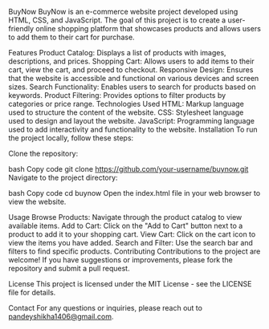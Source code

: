 BuyNow
BuyNow is an e-commerce website project developed using HTML, CSS, and JavaScript. The goal of this project is to create a user-friendly online shopping platform that showcases products and allows users to add them to their cart for purchase.

Features
Product Catalog: Displays a list of products with images, descriptions, and prices.
Shopping Cart: Allows users to add items to their cart, view the cart, and proceed to checkout.
Responsive Design: Ensures that the website is accessible and functional on various devices and screen sizes.
Search Functionality: Enables users to search for products based on keywords.
Product Filtering: Provides options to filter products by categories or price range.
Technologies Used
HTML: Markup language used to structure the content of the website.
CSS: Stylesheet language used to design and layout the website.
JavaScript: Programming language used to add interactivity and functionality to the website.
Installation
To run the project locally, follow these steps:

Clone the repository:

bash
Copy code
git clone https://github.com/your-username/buynow.git
Navigate to the project directory:

bash
Copy code
cd buynow
Open the index.html file in your web browser to view the website.

Usage
Browse Products: Navigate through the product catalog to view available items.
Add to Cart: Click on the "Add to Cart" button next to a product to add it to your shopping cart.
View Cart: Click on the cart icon to view the items you have added.
Search and Filter: Use the search bar and filters to find specific products.
Contributing
Contributions to the project are welcome! If you have suggestions or improvements, please fork the repository and submit a pull request.

License
This project is licensed under the MIT License - see the LICENSE file for details.

Contact
For any questions or inquiries, please reach out to pandeyshikha1406@gmail.com.
